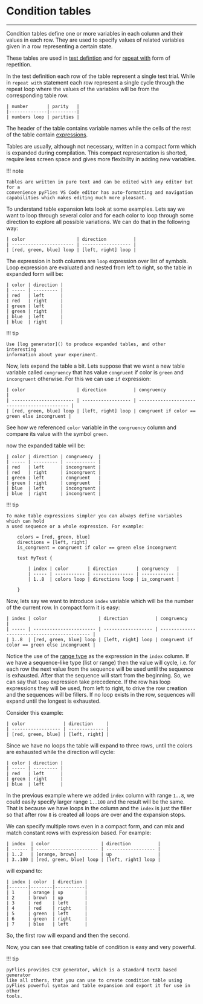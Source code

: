 # Condition tables

---

Condition tables define one or more variables in each column and their values in
each row. They are used to specify values of related variables given in a row
representing a certain state.

These tables are used in [test defintion](test.md) and for [repeat with]() form
of repetition.

In the test definition each row of the table represent a single test trial.
While in `repeat with` statement each row represent a single cycle through the
repeat loop where the values of the variables will be from the corresponding
table row.

    | number       | parity   |
    |--------------|----------|
    | numbers loop | parities |

The header of the table contains variable names while the cells of the rest of
the table contain [expressions]().

Tables are usually, although not necessary, written in a compact form which is
expanded during compilation. This compact representation is shorted, require
less screen space and gives more flexibility in adding new variables.

!!! note

    Tables are written in pure text and can be edited with any editor but for a
    convenience pyFlies VS Code editor has auto-formatting and navigation
    capabilities which makes editing much more pleasant.

To understand table expansion lets look at some examples. Lets say we want to
loop through several color and for each color to loop through some direction to
explore all possible variations. We can do that in the following way:

    | color                   | direction          |
    | ----------------------- | ------------------ |
    | [red, green, blue] loop | [left, right] loop |


The expression in both columns are `loop` expression over list of symbols. Loop
expression are evaluated and nested from left to right, so the table in expanded
form will be:

    | color | direction |
    | ----- | --------- |
    | red   | left      |
    | red   | right     |
    | green | left      |
    | green | right     |
    | blue  | left      |
    | blue  | right     |
    

!!! tip

    Use [log generator]() to produce expanded tables, and other interesting
    information about your experiment.

Now, lets expand the table a bit. Lets suppose that we want a new table variable
called `congruency` that has value `congruent` if color is `green` and
`incongruent` otherwise. For this we can use `if` expression:

    | color                   | direction          | congruency                                   |
    | ----------------------- | ------------------ | -------------------------------------------- |
    | [red, green, blue] loop | [left, right] loop | congruent if color == green else incongruent |

See how we referenced `color` variable in the `congruency` column and compare
its value with the symbol `green`.

now the expanded table will be:

    | color | direction | congruency  |
    | ----- | --------- | ----------- |
    | red   | left      | incongruent |
    | red   | right     | incongruent |
    | green | left      | congruent   |
    | green | right     | congruent   |
    | blue  | left      | incongruent |
    | blue  | right     | incongruent |
    

!!! tip

    To make table expressions simpler you can always define variables which can hold
    a used sequence or a whole expression. For example:

        colors = [red, green, blue]
        directions = [left, right]
        is_congruent = congruent if color == green else incongruent

        test MyTest {

            | index | color       | direction       | congruency   |
            | ----- | ----------- | --------------- | ------------ |
            | 1..8  | colors loop | directions loop | is_congruent |

        }


Now, lets say we want to introduce `index` variable which will be the number of
the current row. In compact form it is easy:

    | index | color                   | direction          | congruency                                   |
    | ----- | ----------------------- | ------------------ | -------------------------------------------- |
    | 1..8  | [red, green, blue] loop | [left, right] loop | congruent if color == green else incongruent |

Notice the use of the [range type]() as the expression in the `index` column. If
we have a sequence-like type (list or range) then the value will cycle, i.e. for
each row the next value from the sequence will be used until the sequence is
exhausted. After that the sequence will start from the beginning. So, we can say
that `loop` expression take precedence. If the row has loop expressions they
will be used, from left to right, to drive the row creation and the sequences
will be fillers. If no loop exists in the row, sequences will expand until the
longest is exhausted.

Consider this example:

    | color              | direction     |
    | ------------------ | ------------- |
    | [red, green, blue] | [left, right] |

Since we have no loops the table will expand to three rows, until the colors are
exhausted while the direction will cycle:

    | color | direction |
    | ----- | --------- |
    | red   | left      |
    | green | right     |
    | blue  | left      |

In the previous example where we added `index` column with range `1..8`, we
could easily specify larger range `1..100` and the result will be the same. That
is because we have loops in the column and the `index` is just the filler so
that after row `8` is created all loops are over and the expansion stops.

We can specify multiple rows even in a compact form, and can mix and match
constant rows with expression based. For example:

    | index  | color                   | direction          |
    | ------ | ----------------------- | ------------------ |
    | 1..2   | [orange, brown]         | up                 |
    | 3..100 | [red, green, blue] loop | [left, right] loop |

will expand to:

    | index | color  | direction |
    |-------|--------|-----------|
    | 1     | orange | up        |
    | 2     | brown  | up        |
    | 3     | red    | left      |
    | 4     | red    | right     |
    | 5     | green  | left      |
    | 6     | green  | right     |
    | 7     | blue   | left      |
    
So, the first row will expand and then the second.

Now, you can see that creating table of condition is easy and very powerful.

!!! tip

    pyFlies provides CSV generator, which is a standard textX based generator
    like all others, that you can use to create condition table using
    pyFlies powerful syntax and table expansion and export it for use in other
    tools.
